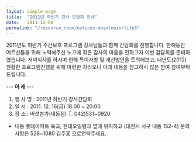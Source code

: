 ```yaml
---
layout: simple-page
title:  "2011년 하반기 강사 간담회 안내"
date:   2011-12-09
permalink: "/resource_room/notices-dosolnoin/life5"
---
```


2011년도 하반기 주간보호 프로그램 강사님들과 함께 간담회를 진행합니다.
한해동안 어르신들을 위해 노력해주신 노고에 작은 감사의 마음을 전하고자
이번 감담회를 준비하였습니다. 저녁식사를 하시며 한해 특이사항 및 개선방안을
토의해보고, 내년도(2012) 원활한 프로그램진행을 위해 마련한 자리오니
아래 내용을 참고하시 많은 참여 참여부탁드립니다.


--- **아 래** ---
1. 행 사 명 : 2011년 하반기 강사간담회
2. 일 시 : 2011. 12. 16(금) 18:00 ~ 20:00
3. 장 소 : 버섯본가(내동점) T. 042)531~0920

* 내동 롯데아파트 육교, 현대오일뱅크 옆에 위치하고 (대전시 서구 내동 152-4)
문의사항은 528~1080 김주홍 으로연락주세요.
